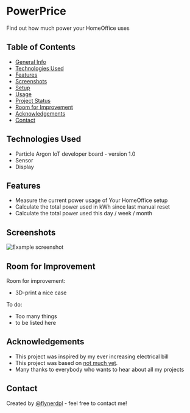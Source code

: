 # PowerPrice
Find out how much power your HomeOffice uses
<!-- > Live demo [_here_](https://www.example.com). --><!-- If you have the project hosted somewhere, include the link here. -->

## Table of Contents
* [General Info](#general-information)
* [Technologies Used](#technologies-used)
* [Features](#features)
* [Screenshots](#screenshots)
* [Setup](#setup)
* [Usage](#usage)
* [Project Status](#project-status)
* [Room for Improvement](#room-for-improvement)
* [Acknowledgements](#acknowledgements)
* [Contact](#contact)
<!-- * [License](#license) -->


<!-- ## General Information
- Provide general information about your project here.
- What problem does it (intend to) solve?
- What is the purpose of your project?
- Why did you undertake it?
<!-- You don't have to answer all the questions - just the ones relevant to your project. -->


## Technologies Used
- Particle Argon IoT developer board - version 1.0
- Sensor
- Display


## Features
- Measure the current power usage of Your HomeOffice setup
- Calculate the total power used in kWh since last manual reset
- Calculate the total power used this day / week / month


## Screenshots
![Example screenshot](./img/screenshot.png)
<!-- If you have screenshots you'd like to share, include them here. -->

<!-- ## Setup
What are the project requirements/dependencies? Where are they listed? A requirements.txt or a Pipfile.lock file perhaps? Where is it located?

Proceed to describe how to install / setup one's local environment / get started with the project.


<!-- ## Usage
How does one go about using it?
Provide various use cases and code examples here.

`write-your-code-here`


## Project Status
Project is: Just starting up
<!--   _ very much in progress_ / _complete_ / _no longer being worked on_. If you are no longer working on it, provide reasons why.   -->

## Room for Improvement
Room for improvement:
- 3D-print a nice case

To do:
- Too many things
- to be listed here


## Acknowledgements
- This project was inspired by my ever increasing electrical bill
- This project was based on [not much yet](https://www.notmuchyet.com).
- Many thanks to everybody who wants to hear about all my projects


## Contact
Created by [@flynerdpl](https://www.flynerd.pl/) - feel free to contact me!


<!-- Optional -->
<!-- ## License -->
<!-- This project is open source and available under the [... License](). -->

<!-- You don't have to include all sections - just the one's relevant to your project -->
